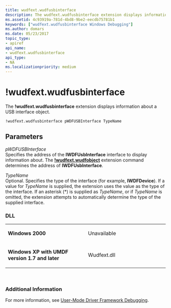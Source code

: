 ```yaml
---
title: wudfext.wudfusbinterface
description: The wudfext.wudfusbinterface extension displays information about a USB interface object.
ms.assetid: 4c93919a-781d-4bd8-9be2-eecdb75781b1
keywords: ["wudfext.wudfusbinterface Windows Debugging"]
ms.author: domars
ms.date: 05/23/2017
topic_type:
- apiref
api_name:
- wudfext.wudfusbinterface
api_type:
- NA
ms.localizationpriority: medium
---
```


# !wudfext.wudfusbinterface


The **!wudfext.wudfusbinterface** extension displays information about a USB interface object.

```
!wudfext.wudfusbinterface pWDFUSBInterface TypeName
```

## <span id="Parameters"></span><span id="parameters"></span><span id="PARAMETERS"></span>Parameters


<span id="_______pWDFUSBInterface______"></span><span id="_______pwdfusbinterface______"></span><span id="_______PWDFUSBINTERFACE______"></span> *pWDFUSBInterface*   
Specifies the address of the **IWDFUsbInterface** interface to display information about. The [**!wudfext.wudfobject**](-wudfext-wudfobject.md) extension command determines the address of **IWDFUsbInterface**.

<span id="_______TypeName______"></span><span id="_______typename______"></span><span id="_______TYPENAME______"></span> *TypeName*   
Optional. Specifies the type of the interface (for example, **IWDFDevice**). If a value for *TypeName* is supplied, the extension uses the value as the type of the interface. If an asterisk (\*) is supplied as *TypeName*, or if *TypeName* is omitted, the extension attempts to automatically determine the type of the supplied interface.

### <span id="DLL"></span><span id="dll"></span>DLL

<table>
<colgroup>
<col width="50%" />
<col width="50%" />
</colgroup>
<tbody>
<tr class="odd">
<td align="left"><p><strong>Windows 2000</strong></p></td>
<td align="left"><p>Unavailable</p></td>
</tr>
<tr class="even">
<td align="left"><p><strong>Windows XP with UMDF version 1.7 and later</strong></p></td>
<td align="left"><p>Wudfext.dll</p></td>
</tr>
</tbody>
</table>

 

### <span id="Additional_Information"></span><span id="additional_information"></span><span id="ADDITIONAL_INFORMATION"></span>Additional Information

For more information, see [User-Mode Driver Framework Debugging](user-mode-driver-framework-debugging.md).

 

 





